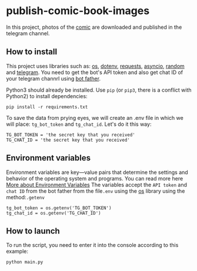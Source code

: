 # publish-comic-book-images
In this project, photos of the [comic](https://xkcd.com/info.0.json) are downloaded and published in the telegram channel.
## How to install 
This project uses libraries such as: [os](https://docs.python.org/3/library/os.html), [dotenv](https://betterdatascience-page.pages.dev/python-dotenv/), [requests](https://python-scripts.com/requests?ysclid=lyr2i4f3us982315000), [asyncio](https://docs.python.org/3/library/asyncio.html), [random](https://docs.python.org/3/library/random.html) and [telegram](https://core.telegram.org/bots/api#available-methods).
You need to get the bot's API token and also get chat ID of your telegram channrl  using [bot father](https://core.telegram.org/bots/tutorial).

Python3 should already be installed. Use `pip` (or `pip3`, there is a conflict with Python2) to install dependencies:
```
pip install -r requirements.txt
```
To save the data from prying eyes, we will create an .env file in which we will place: `tg_bot_token` and `tg_chat_id`. Let's do it this way:
```
TG_BOT_TOKEN = 'the secret key that you received'
TG_CHAT_ID = 'the secret key that you received'
```
## Environment variables
Environment variables are key—value pairs that determine the settings and behavior of the operating system and programs. You can read more here [More about Environment Variables](https://habr.com/ru/companies/gnivc/articles/792082/)
The variables accept the `API token` and `chat ID` from the bot father from the file`.env` using the [os](https://docs.python.org/3/library/os.html) library using the method:`.getenv`
```
tg_bot_token = os.getenv('TG_BOT_TOKEN')
tg_chat_id = os.getenv('TG_CHAT_ID')
```
## How to launch
To run the script, you need to enter it into the console according to this example:
```
python main.py
```

